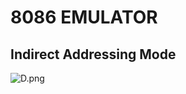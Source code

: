 # 8086 EMULATOR

## Indirect Addressing Mode

![D.png](https://github.com/Tan12d/8086-Programming/assets/100254217/014e3656-11e0-44ea-9acb-58ad60120c8d)
